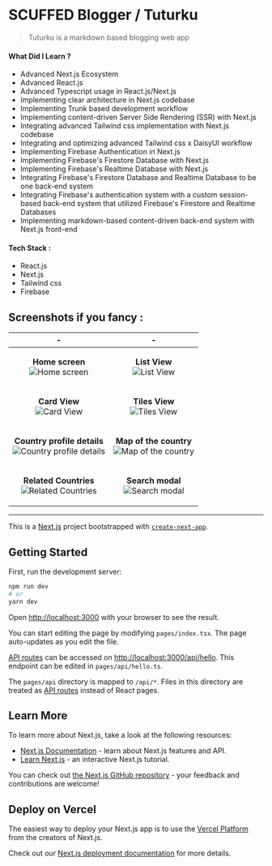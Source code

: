 # SCUFFED Blogger / Tuturku

> Tuturku is a markdown based blogging web app

#### What Did I Learn ?

- Advanced Next.js Ecosystem
- Advanced React.js
- Advanced Typescript usage in React.js/Next.js
- Implementing clear architecture in Next.js codebase
- Implementing Trunk based development workflow
- Implementing content-driven Server Side Rendering (SSR) with Next.js
- Integrating advanced Tailwind css implementation with Next.js codebase
- Integrating and optimizing advanced Tailwind css x DaisyUI workflow
- Implementing Firebase Authentication in Next.js
- Implementing Firebase's Firestore Database with Next.js
- Implementing Firebase's Realtime Database with Next.js
- Integrating Firebase's Firestore Database and Realtime Database to be one back-end system
- Integrating Firebase's authentication system with a custom session-based back-end system that utilized Firebase's Firestore and Realtime Databases
- Implementing markdown-based content-driven back-end system with Next.js front-end

#### Tech Stack :
- React.js
- Next.js
- Tailwind css
- Firebase

## Screenshots if you fancy :
| - | - |
| --- | --- |
| <p align="center"><b>Home screen</b><br/><img src="https://raw.githubusercontent.com/arunstop/scuffed-blogger/main/screenshots/1.png" alt="Home screen"></p> | <p align="center"><b>List View</b><br/><img src="https://raw.githubusercontent.com/arunstop/scuffed-blogger/main/screenshots/2.png" alt="List View"></p> |
| <p align="center"><b>Card View</b><br/><img src="https://raw.githubusercontent.com/arunstop/scuffed-blogger/main/screenshots/3.png" alt="Card View"></p> | <p align="center"><b>Tiles View</b><br/><img src="https://raw.githubusercontent.com/arunstop/scuffed-blogger/main/screenshots/4.png" alt="Tiles View"></p> |
| <p align="center"><b>Country profile details</b><br/><img src="https://raw.githubusercontent.com/arunstop/scuffed-blogger/main/screenshots/5.png" alt="Country profile details"></p> | <p align="center"><b>Map of the country</b><br/><img src="https://raw.githubusercontent.com/arunstop/scuffed-blogger/main/screenshots/6.png" alt="Map of the country"></p> |
| <p align="center"><b>Related Countries</b><br/><img src="https://raw.githubusercontent.com/arunstop/scuffed-blogger/main/screenshots/7.png" alt="Related Countries"></p> | <p align="center"><b>Search modal</b><br/><img src="https://raw.githubusercontent.com/arunstop/scuffed-blogger/main/screenshots/8.png" alt="Search modal"></p> |


---

This is a [Next.js](https://nextjs.org/) project bootstrapped with [`create-next-app`](https://github.com/vercel/next.js/tree/canary/packages/create-next-app).

## Getting Started

First, run the development server:

```bash
npm run dev
# or
yarn dev
```

Open [http://localhost:3000](http://localhost:3000) with your browser to see the result.

You can start editing the page by modifying `pages/index.tsx`. The page auto-updates as you edit the file.

[API routes](https://nextjs.org/docs/api-routes/introduction) can be accessed on [http://localhost:3000/api/hello](http://localhost:3000/api/hello). This endpoint can be edited in `pages/api/hello.ts`.

The `pages/api` directory is mapped to `/api/*`. Files in this directory are treated as [API routes](https://nextjs.org/docs/api-routes/introduction) instead of React pages.

## Learn More

To learn more about Next.js, take a look at the following resources:

- [Next.js Documentation](https://nextjs.org/docs) - learn about Next.js features and API.
- [Learn Next.js](https://nextjs.org/learn) - an interactive Next.js tutorial.

You can check out [the Next.js GitHub repository](https://github.com/vercel/next.js/) - your feedback and contributions are welcome!

## Deploy on Vercel

The easiest way to deploy your Next.js app is to use the [Vercel Platform](https://vercel.com/new?utm_medium=default-template&filter=next.js&utm_source=create-next-app&utm_campaign=create-next-app-readme) from the creators of Next.js.

Check out our [Next.js deployment documentation](https://nextjs.org/docs/deployment) for more details.
